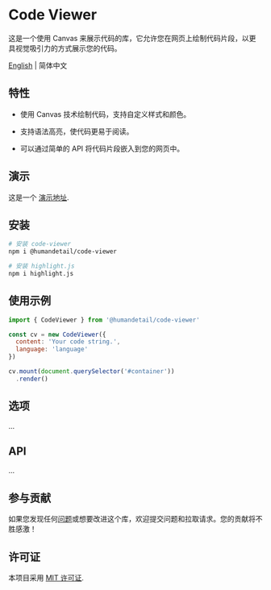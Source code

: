 # Code Viewer

这是一个使用 Canvas 来展示代码的库，它允许您在网页上绘制代码片段，以更具视觉吸引力的方式展示您的代码。

[English](https://github.com/humandetail/code-viewer/blob/main/README.md) | 简体中文

## 特性

- 使用 Canvas 技术绘制代码，支持自定义样式和颜色。

- 支持语法高亮，使代码更易于阅读。

- 可以通过简单的 API 将代码片段嵌入到您的网页中。

## 演示

这是一个 [演示地址](https://humandetail.github.io/code-viewer/).

## 安装

```bash
# 安装 code-viewer
npm i @humandetail/code-viewer

# 安装 highlight.js
npm i highlight.js
```

## 使用示例

```js
import { CodeViewer } from '@humandetail/code-viewer'

const cv = new CodeViewer({
  content: 'Your code string.',
  language: 'language'
})

cv.mount(document.querySelector('#container'))
  .render()
```

## 选项

...

## API

...

## 参与贡献

如果您发现任何[问题](https://github.com/humandetail/code-viewer/issues)或想要改进这个库，欢迎提交问题和拉取请求。您的贡献将不胜感激！

## 许可证

本项目采用 [MIT 许可证](https://github.com/humandetail/code-viewer/blob/%40humandetail/code-viewer-0.1.0/LICENSE).

